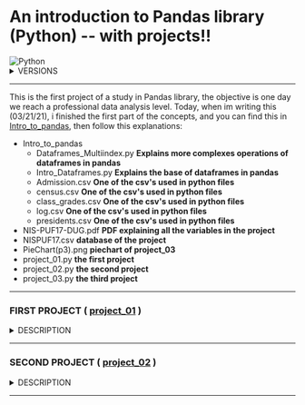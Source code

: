 # An introduction to Pandas library (Python) -- with projects!! 

<img alt="Python" src="https://img.shields.io/badge/python%20-%2314354C.svg?&style=for-the-badge&logo=python&logoColor=white"/>

<details><summary>VERSIONS</summary>
<p>

```python
import pandas as pd
import numpy as np
print(pd.__version__) #To see what is your version of Pandas in Python
print(np.__version__) #To see what is your version of Numpy in Python
```
#### PYTHON : 3.9.2
#### PANDAS : 1.2.1
#### NUMPY : 1.19.2
</p>
</details>

<hr>

This is the first project of a study in Pandas library, the objective is one day we reach a professional data analysis level. Today, when im writing this (03/21/21), i finished the first part of the concepts, and you can find this in [Intro_to_pandas](https://github.com/greatti/Imunization/tree/main/Concepts), then follow this explanations: 


+ Intro_to_pandas
  - Dataframes_Multiindex.py **Explains more complexes operations of dataframes in pandas**
  - Intro_Dataframes.py **Explains the base of dataframes in pandas**
  - Admission.csv **One of the csv's used in python files**
  - census.csv **One of the csv's used in python files**
  - class_grades.csv **One of the csv's used in python files**
  - log.csv **One of the csv's used in python files**
  - presidents.csv **One of the csv's used in python files**
+ NIS-PUF17-DUG.pdf **PDF explaining all the variables in the project**
+ NISPUF17.csv **database of the project**
+ PieChart(p3).png **piechart of project_03**
+ project_01.py **the first project**
+ project_02.py **the second project**
+ project_03.py **the third project**

<hr>

### FIRST PROJECT ( [project_01](https://github.com/greatti/Data_studies/blob/main/project_01.py) )

<details><summary>DESCRIPTION</summary>
<p>

This first project is just an introduction to the next projects, you can work and modify it but we dont have much to explore, is just for understanding. 
So lets start to discuss this: The first big question to start this is "What is the proportion of children in NISPUF17.csv who had a mother with the education levels equal to less than high school, equals to high school, more than high school but not a college graduate and equals to college degree. The problem is that the csv file is too big and we dont have ANY IDEA of what all of that variables means, so we need to search in NIS-PUF17-DUG.pdf something to discover, and that is a part of the work of a data scientist too.

Page 55 says: "The age, education level, and marital status of the mother of the child are
stored in variables M_AGEGRP2, EDUC1, and MARITAL2 (married vs. not married), with missing
values imputed."

That means that our mother education level is stored in EDUC1 variable, and that is confirmed in page 51:

+ EDUC1 – education of the mother
  - Less than 12 years
  - 12 years
  - More than 12 years, not a college graduate
  - College graduate

Now we know what to do, we just need to use 'EDUC1' column, separate the education level in order, count how many there is of each type, count the total and divide each type for the total

In project_01 i did all of that explaining all of the process, but if you want a more concise code, see the follow code where i define a function, but i only recommend reading this when you have already read the original project_01.

```python
def proportion_of_education():
    import pandas as pd
    import numpy as np
    pd.options.display.max_columns = None
    pd.options.display.max_rows = None
    df = pd.read_csv('NISPUF17.csv')
    MOM = df['EDUC1']
    mom = np.sort(MOM.values)

    prop = {'less than high school': 0, 
          'equals to high school' : 1,
          'more than high school but not college' : 0, 
          'equals to college' : 0}
    n = len(mom) 
    
    prop["less than high school"]=np.sum(mom==1)/n
    prop["equals to high school"]=np.sum(mom==2)/n
    prop["more than high school but not college"]=np.sum(mom==3)/n
    prop["equals to college"]=np.sum(mom==4)/n
    return prop
```

</p>
</details>

<hr>

### SECOND PROJECT ( [project_02](https://github.com/greatti/Data_studies/blob/main/project_02.py) )

<details><summary>DESCRIPTION</summary>
<p>
  
this second project is separated into three parts, but we will work with only two variables: CBF_01 and P_NUMFLU
CBF_01 is a variable that define if the children were or not fed with breastmilk, and it assumes 4 values : [1, 2, 77, 99]. (We find this information at page 177 and 110)
      - 1 It is synonymous for answer "yes"
      - 2 It is synonymous for answer "no"
      - 77 It is synonymous for answer "dont know"
      - 99 It is synonymous for answer "refused"
      
P_NUMFLU is a variable that define the number of doses the children took, it goes from 0.0 to 6.0 including NaN

We basically want to do here 3 studies: 

+ First we will see the average of doses taken by the children of ['CBF_01'] == 1 and ['CBF_01'] == 2 groups, to see if there is a lot of discrepancy in doses taken by these two classes;
+ Secondly, we will see the percentage of elements in each ['CBF_01'] group, to see if the number of elements are similar, because sometimes the study can be impaired by having much more elements in one group than the other; 
+ Lastly, we will see the percentage of children fed on breast milk in each classes in ['P_NUMFLU'], that is, for 6.0, 5.0, 0.0 doses. 

#### Conclusions: 

<table>
<tr><th>First study</th><th>Second study</th><th>Third study</th></tr>
<tr><td>

| CBF_01 | average of doses |
| :---: | :---: |
| 1 | 1.8799187420058687 | 
| 2 | 1.5963945918878317 |

</td><td>

| CBF_01 | Percentage |               
| :---: | :---: |
| 1 | 86.68% |
| 2 | 13.02% |
| 77 | 0.27% |
| 99 | 0.019% |

</td><td>
  
| P_NUMFLU| ['CBF_01']==1 |               
| :---: | :---: |
| 6.0 | 100% |
| 5.0 | 94.28% |
| 0.0 | 83.74% |

</td></tr> </table>

So what can we conclude? Children that have been fed with breastmilk take more doses of flu, in average, when compared to those that have not been fed with breastmilk, but it is kinda similar, that indicates that maybe the number of elements in ['CBF_01'] could be similar too? So we will confirm this by the second study.
The second study proves the opposite, we have MUCH more children fed with breastmilk than all the other options, so that make me think, maybe if we had 25% of children for each class, the average could be different? I think so. 
To confirm that the number of elements influences in average, we do the third study and see that we really have much more children fed with breastmilk in all classes, for both 5 doses and 0 doses

This codes i dont recommend reading before seeing the full project_02, because it is not explicative, is just the pure study code.

```python
def First_project(): 
    import pandas as pd
    import numpy as np 
    df = pd.read_csv('NISPUF17.csv')
    keepcolumns = ['CBF_01', 'P_NUMFLU']
    dfflu = df[keepcolumns]
    dfflu_yes = dfflu[dfflu['CBF_01'] == 1].dropna()
    dfflu_no = dfflu[dfflu['CBF_01'] == 2].dropna()
    y = len(dfflu_yes)
    n = len(dfflu_no)
    y_av = np.sum(dfflu_yes['P_NUMFLU'])/y
    n_av = np.sum(dfflu_no['P_NUMFLU'])/n
    return(y_av, n_av)

def Second_project(): 
    import pandas as pd 
    #import numpy as np 
    df = pd.read_csv('NISPUF17.csv')
    keepcolumns = ['CBF_01', 'P_NUMFLU']
    dfflu = df[keepcolumns]
    
    dfflu_yes = dfflu[dfflu['CBF_01'] == 1].dropna()
    dfflu_no = dfflu[dfflu['CBF_01'] == 2].dropna()
    dfflu_dontknow = dfflu[dfflu['CBF_01'] == 77].dropna()
    dfflu_refuse = dfflu[dfflu['CBF_01'] == 99].dropna()
    y = len(dfflu_yes)
    n = len(dfflu_no)
    dn = len(dfflu_dontknow)
    r = len(dfflu_refuse)
    t = (y + n + dn + r)
    
    yes = (y / t)*100
    no = (n / t)*100
    dontknow = (dn / t)*100
    refused = (r / t)*100
    
    return(yes,no,dontknow,refused)

def Third_project(): 
    #import numpy as np
    import pandas as pd
    
    df = pd.read_csv('NISPUF17.csv')
    keepcolumns = ['CBF_01', 'P_NUMFLU']
    dfflu = df[keepcolumns]

    dmin = min(dfflu['P_NUMFLU'].dropna().unique())
    #dmax = max(dfflu['P_NUMFLU'].dropna().unique())

    #dfflu_doses_max = dfflu[dfflu['P_NUMFLU'] == dmax].dropna()
    dfflu_doses_5 = dfflu[dfflu['P_NUMFLU'] == 5.0].dropna()
    dfflu_doses_min = dfflu[dfflu['P_NUMFLU'] == dmin].dropna()
    
    t5 = len(dfflu_doses_5)
    tmin = len(dfflu_doses_min)
    #tmax = len(dfflu_doses_max)
    
    dfflu_doses_5_1 = dfflu_doses_5[dfflu_doses_5['CBF_01'] == 1]
    dfflu_doses_min_1 = dfflu_doses_min[dfflu_doses_min['CBF_01'] == 1] 
    
    t51 = len(dfflu_doses_5_1)
    tmin1 = len(dfflu_doses_min_1)

    yes_5 = (t51 / t5)*100
    yes_min = (tmin1 / tmin)*100
    
    return(yes_5, yes_min)
```

</p>
</details>

<hr>
